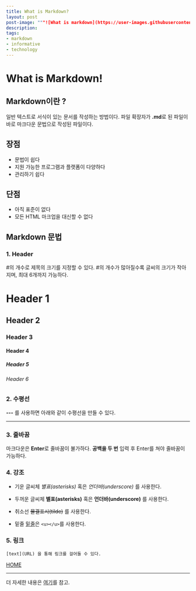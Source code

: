 ```yaml
---
title: What is Markdown?
layout: post
post-image: """![What is markdown](https://user-images.githubusercontent.com/84322890/146371698-533a4b18-bff5-4804-93cb-8be314b66911.png)"""
description: 
tags:
- markdown
- informative
- technology
---
```


# What is Markdown!

## Markdown이란 ?
일반 텍스트로 서식이 있는 문서를 작성하는 방법이다. 파일 확장자가 **.md**로 된 파일이 바로 마크다운 문법으로 작성된 파일이다.

## 장점
- 문법이 쉽다
- 지원 가능한 프로그램과 플랫폼이 다양하다
-  관리하기 쉽다

## 단점
- 아직 표준이 없다
- 모든 HTML 마크업을 대신할 수 없다

## Markdown 문법
### 1. Header
#의 개수로 제목의 크기를 지정할 수 있다. #의 개수가 많아질수록 글씨의 크기가 작아지며, 최대 6개까지 가능하다.

# Header 1
## Header 2
### Header 3
#### Header 4
##### Header 5
###### Header 6

### 2.  수평선
**---** 를 사용하면 아래와 같이 수평선을 만들 수 있다.

----

### 3. 줄바꿈
마크다운은 **Enter**로 줄바꿈이 불가하다. **공백을 두 번** 입력 후 Enter를 쳐야 줄바꿈이 가능하다.

### 4. 강조
- 기운 글씨체
*별표(asterisks)* 혹은 _언더바(underscore)_ 를 사용한다.

- 두꺼운 글씨체
 **별표(asterisks)** 혹은 __언더바(underscore)__ 를 사용한다.

- 취소선
~~물결표시(tilde)~~ 를 사용한다.

- 밑줄
<u>밑줄</u>은 `<u></u>`를 사용한다.

### 5. 링크
    [text](URL) 을 통해 링크를 걸어둘 수 있다.
 [HOME](https://ancy0.github.io/)
 
---
더 자세한 내용은 [여기](https://wikidocs.net/1678)를 참고.

